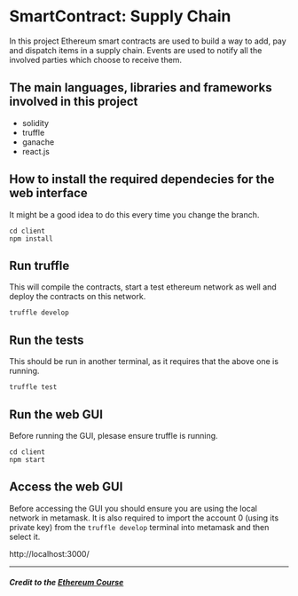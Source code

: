 # SmartContract: Supply Chain

In this project Ethereum smart contracts are used to build a way to add, pay and dispatch items 
in a supply chain. Events are used to notify all the involved parties which choose to receive them.

## The main languages, libraries and frameworks involved in this project

* solidity
* truffle
* ganache
* react.js

## How to install the required dependecies for the web interface

It might be a good idea to do this every time you change the branch. 
```
cd client
npm install
```

## Run truffle 

This will compile the contracts, start a test ethereum network as well and deploy the contracts on this network.  

```
truffle develop
```

## Run the tests
This should be run in another terminal, as it requires that the above one is running.

```
truffle test
```

## Run the web GUI
Before running the GUI, plesase ensure truffle is running. 

```
cd client
npm start
```

## Access the web GUI

Before accessing the GUI you should ensure you are using the local network in metamask. It is also required to import the account 0 (using its private key) from the `truffle develop` terminal into  metamask and then select it. 

http://localhost:3000/


-----------------------------------------------------------------

##### Credit to the [Ethereum Course](https://ethereum-blockchain-developer.com/) 